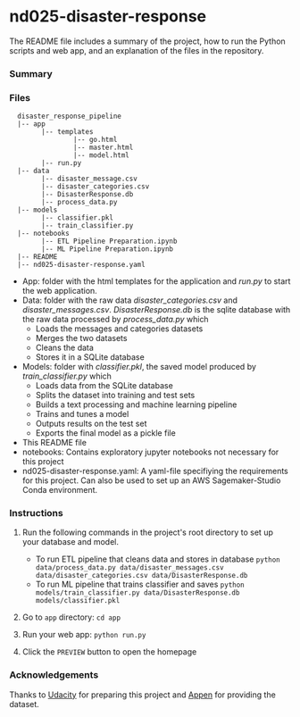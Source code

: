 # nd025-disaster-response

The README file includes a summary of the project, how to run the Python scripts and web app, and an explanation of the files in the repository.
### Summary

### Files

      disaster_response_pipeline
      |-- app
            |-- templates
                    |-- go.html
                    |-- master.html
                    |-- model.html
            |-- run.py
      |-- data
            |-- disaster_message.csv
            |-- disaster_categories.csv
            |-- DisasterResponse.db
            |-- process_data.py
      |-- models
            |-- classifier.pkl
            |-- train_classifier.py
      |-- notebooks
            |-- ETL Pipeline Preparation.ipynb
            |-- ML Pipeline Preparation.ipynb
      |-- README
      |-- nd025-disaster-response.yaml

- App: folder with the html templates for the application and *run.py* to start the web application.
- Data: folder with the raw data *disaster_categories.csv* and *disaster_messages.csv*. *DisasterResponse.db* is the sqlite database with the raw data processed by *process_data.py* which
    * Loads the messages and categories datasets
    * Merges the two datasets
    * Cleans the data
    * Stores it in a SQLite database
- Models: folder with *classifier.pkl*, the saved model produced by *train_classifier.py* which
    * Loads data from the SQLite database
    * Splits the dataset into training and test sets
    * Builds a text processing and machine learning pipeline
    * Trains and tunes a model
    * Outputs results on the test set
    * Exports the final model as a pickle file
- This README file
- notebooks: Contains exploratory jupyter notebooks not necessary for this project
- nd025-disaster-response.yaml: A yaml-file specifiying the requirements for this project. Can also be used to set up an AWS Sagemaker-Studio Conda environment.

### Instructions
1. Run the following commands in the project's root directory to set up your database and model.

    - To run ETL pipeline that cleans data and stores in database
        `python data/process_data.py data/disaster_messages.csv data/disaster_categories.csv data/DisasterResponse.db`
    - To run ML pipeline that trains classifier and saves
        `python models/train_classifier.py data/DisasterResponse.db models/classifier.pkl`

2. Go to `app` directory: `cd app`

3. Run your web app: `python run.py`

4. Click the `PREVIEW` button to open the homepage

### Acknowledgements
Thanks to [Udacity](https://udacity.com) for preparing this project and [Appen](https://appen.com/) for providing the dataset.
